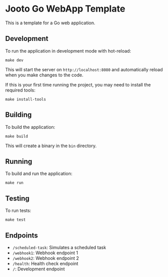 # Jooto Go WebApp Template

This is a template for a Go web application.

## Development

To run the application in development mode with hot-reload:

```
make dev
```

This will start the server on `http://localhost:8080` and automatically reload when you make changes to the code.

If this is your first time running the project, you may need to install the required tools:

```
make install-tools
```

## Building

To build the application:

```
make build
```

This will create a binary in the `bin` directory.

## Running

To build and run the application:

```
make run
```

## Testing

To run tests:

```
make test
```

## Endpoints

- `/scheduled-task`: Simulates a scheduled task
- `/webhook1`: Webhook endpoint 1
- `/webhook2`: Webhook endpoint 2
- `/health`: Health check endpoint
- `/`: Development endpoint